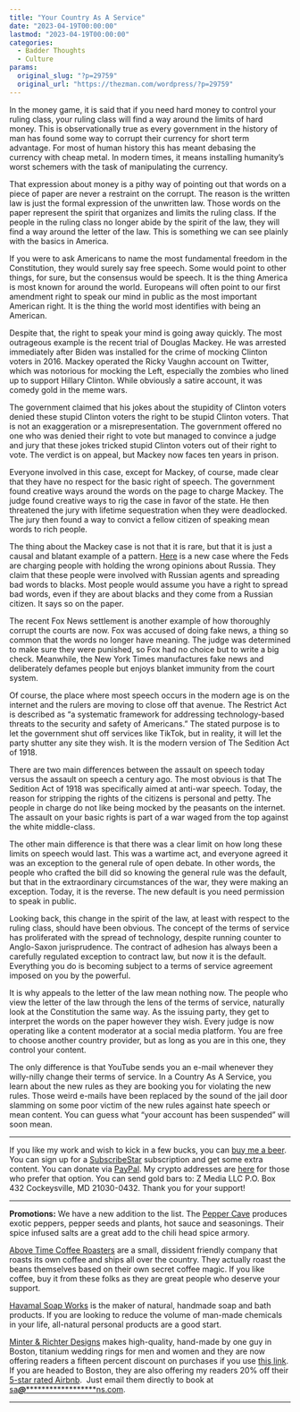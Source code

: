 ```yaml
---
title: "Your Country As A Service"
date: "2023-04-19T00:00:00"
lastmod: "2023-04-19T00:00:00"
categories:
  - Badder Thoughts
  - Culture
params:
  original_slug: "?p=29759"
  original_url: "https://thezman.com/wordpress/?p=29759"
---
```


In the money game, it is said that if you need hard money to control
your ruling class, your ruling class will find a way around the limits
of hard money. This is observationally true as every government in the
history of man has found some way to corrupt their currency for short
term advantage. For most of human history this has meant debasing the
currency with cheap metal. In modern times, it means installing
humanity’s worst schemers with the task of manipulating the currency.

That expression about money is a pithy way of pointing out that words on
a piece of paper are never a restraint on the corrupt. The reason is the
written law is just the formal expression of the unwritten law. Those
words on the paper represent the spirit that organizes and limits the
ruling class. If the people in the ruling class no longer abide by the
spirit of the law, they will find a way around the letter of the law.
This is something we can see plainly with the basics in America.

If you were to ask Americans to name the most fundamental freedom in the
Constitution, they would surely say free speech. Some would point to
other things, for sure, but the consensus would be speech. It is the
thing America is most known for around the world. Europeans will often
point to our first amendment right to speak our mind in public as the
most important American right. It is the thing the world most identifies
with being an American.

Despite that, the right to speak your mind is going away quickly. The
most outrageous example is the recent trial of Douglas Mackey. He was
arrested immediately after Biden was installed for the crime of mocking
Clinton voters in 2016. Mackey operated the Ricky Vaughn account on
Twitter, which was notorious for mocking the Left, especially the
zombies who lined up to support Hillary Clinton. While obviously a
satire account, it was comedy gold in the meme wars.

The government claimed that his jokes about the stupidity of Clinton
voters denied these stupid Clinton voters the right to be stupid Clinton
voters. That is not an exaggeration or a misrepresentation. The
government offered no one who was denied their right to vote but managed
to convince a judge and jury that these jokes tricked stupid Clinton
voters out of their right to vote. The verdict is on appeal, but Mackey
now faces ten years in prison.

Everyone involved in this case, except for Mackey, of course, made clear
that they have no respect for the basic right of speech. The government
found creative ways around the words on the page to charge Mackey. The
judge found creative ways to rig the case in favor of the state. He then
threatened the jury with lifetime sequestration when they were
deadlocked. The jury then found a way to convict a fellow citizen of
speaking mean words to rich people.

The thing about the Mackey case is not that it is rare, but that it is
just a causal and blatant example of a pattern.
<a href="https://archive.is/ZYbN5" rel="noopener"
target="_blank">Here</a> is a new case where the Feds are charging
people with holding the wrong opinions about Russia. They claim that
these people were involved with Russian agents and spreading bad words
to blacks. Most people would assume you have a right to spread bad
words, even if they are about blacks and they come from a Russian
citizen. It says so on the paper.

The recent Fox News settlement is another example of how thoroughly
corrupt the courts are now. Fox was accused of doing fake news, a thing
so common that the words no longer have meaning. The judge was
determined to make sure they were punished, so Fox had no choice but to
write a big check. Meanwhile, the New York Times manufactures fake news
and deliberately defames people but enjoys blanket immunity from the
court system.

Of course, the place where most speech occurs in the modern age is on
the internet and the rulers are moving to close off that avenue. The
Restrict Act is described as “a systematic framework for addressing
technology-based threats to the security and safety of Americans.” The
stated purpose is to let the government shut off services like TikTok,
but in reality, it will let the party shutter any site they wish. It is
the modern version of The Sedition Act of 1918.

There are two main differences between the assault on speech today
versus the assault on speech a century ago. The most obvious is that The
Sedition Act of 1918 was specifically aimed at anti-war speech. Today,
the reason for stripping the rights of the citizens is personal and
petty. The people in charge do not like being mocked by the peasants on
the internet. The assault on your basic rights is part of a war waged
from the top against the white middle-class.

The other main difference is that there was a clear limit on how long
these limits on speech would last. This was a wartime act, and everyone
agreed it was an exception to the general rule of open debate. In other
words, the people who crafted the bill did so knowing the general rule
was the default, but that in the extraordinary circumstances of the war,
they were making an exception. Today, it is the reverse. The new default
is you need permission to speak in public.

Looking back, this change in the spirit of the law, at least with
respect to the ruling class, should have been obvious. The concept of
the terms of service has proliferated with the spread of technology,
despite running counter to Anglo-Saxon jurisprudence. The contract of
adhesion has always been a carefully regulated exception to contract
law, but now it is the default. Everything you do is becoming subject to
a terms of service agreement imposed on you by the powerful.

It is why appeals to the letter of the law mean nothing now. The people
who view the letter of the law through the lens of the terms of service,
naturally look at the Constitution the same way. As the issuing party,
they get to interpret the words on the paper however they wish. Every
judge is now operating like a content moderator at a social media
platform. You are free to choose another country provider, but as long
as you are in this one, they control your content.

The only difference is that YouTube sends you an e-mail whenever they
willy-nilly change their terms of service. In a Country As A Service,
you learn about the new rules as they are booking you for violating the
new rules. Those weird e-mails have been replaced by the sound of the
jail door slamming on some poor victim of the new rules against hate
speech or mean content. You can guess what “your account has been
suspended” will soon mean.

------------------------------------------------------------------------

If you like my work and wish to kick in a few bucks, you can
<a href="https://www.buymeacoffee.com/mujolulu" rel="noopener"
target="_blank">buy me a beer</a>. You can sign up for a
<a href="https://www.subscribestar.com/the-z-blog" rel="noopener"
target="_blank">SubscribeStar</a> subscription and get some extra
content. You can donate via <a
href="https://www.paypal.com/donate/?cmd=_s-xclick&amp;hosted_button_id=UDAS2Q8JYA6CN&amp;source=url"
rel="noopener" target="_blank">PayPal</a>. My crypto addresses are
<a href="https://thezman.com/wordpress/?page_id=22713" rel="noopener"
target="_blank">here</a> for those who prefer that option. You can send
gold bars to: Z Media LLC P.O. Box 432 Cockeysville, MD 21030-0432.
Thank you for your support!

------------------------------------------------------------------------

**Promotions:** We have a new addition to the list. The
<a href="https://peppercave.com/shop/ols/products" rel="noopener"
target="_blank">Pepper Cave</a> produces exotic peppers, pepper seeds
and plants, hot sauce and seasonings. Their spice infused salts are a
great add to the chili head spice armory.

<a href="https://abovetimecoffee.com/" rel="noopener"
target="_blank">Above Time Coffee Roasters</a> are a small, dissident
friendly company that roasts its own coffee and ships all over the
country. They actually roast the beans themselves based on their own
secret coffee magic. If you like coffee, buy it from these folks as they
are great people who deserve your support.

<a href="https://havamalsoapworks.com/" rel="noopener"
target="_blank">Havamal Soap Works</a> is the maker of natural, handmade
soap and bath products. If you are looking to reduce the volume of
man-made chemicals in your life, all-natural personal products are a
good start.

<a href="https://www.minterandrichterdesigns.com/"
rel="noreferrer nofollow noopener" target="_blank">Minter &amp; Richter
Designs</a> makes high-quality, hand-made by one guy in Boston, titanium
wedding rings for men and women and they are now offering readers a
fifteen percent discount on purchases if you use
<a href="https://www.minterandrichterdesigns.com/discount/ZMAN"
rel="noreferrer nofollow noopener" target="_blank">this link</a>.
<span class="highlight"><span class="colour"><span class="font"><span class="size">If
you are headed to Boston, they are also offering my readers 20% off
their <a
href="https://www.airbnb.com/users/7988017/listings?user_id=7988017&amp;s=3"
rel="noopener noreferrer" target="_blank">5-star rated Airbnb</a>.  Just
email them directly to book at
<a href="mailto:sa***@*********************ns.com"
data-original-string="Yq3Z6NJCNqY/J2Ao2p8wmg==cb7/Gf41lftu+d08F1AZtc8dI15ZpZ2H0sGDxxf4QRGZ8CIDDm159j+P6sv7yCheQOC"><span
class="apbct-email-encoder"
data-original-string="Q0Wgu7tAOZDw2cNChWm5FA==cb7rcAGVXFmCvRG9gFnGVg8WB+i8balxR/H5A9LubHir0F3vK+NeNJydMzBAB3xjS6S"
title="This contact has been encoded by Anti-Spam by CleanTalk. Click to decode. To finish the decoding make sure that JavaScript is enabled in your browser.">sa<span
class="apbct-blur">***</span>@<span
class="apbct-blur">*********************</span>ns.com</span></a>.</span></span></span></span>

------------------------------------------------------------------------
